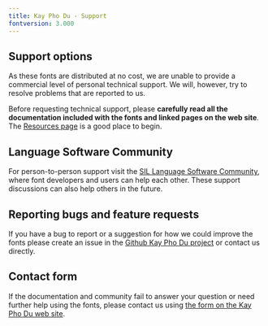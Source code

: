 ```yaml
---
title: Kay Pho Du - Support
fontversion: 3.000
---
```


## Support options

As these fonts are distributed at no cost, we are unable to provide a commercial level of personal technical support. We will, however, try to resolve problems that are reported to us.

Before requesting technical support, please **carefully read all the documentation included with the fonts and linked pages on the web site**. The [Resources page](resources.md) is a good place to begin.

## Language Software Community

For person-to-person support visit the [SIL Language Software Community](https://community.software.sil.org/c/silfonts), where font developers and users can help each other. These support discussions can also help others in the future.

## Reporting bugs and feature requests

If you have a bug to report or a suggestion for how we could improve the fonts please create an issue in the [Github Kay Pho Du project](https://github.com/silnrsi/font-kayphodu/issues) or contact us directly.

## Contact form

If the documentation and community fail to answer your question or need further help using the fonts, please contact us using [the form on the Kay Pho Du web site](https://software.sil.org/kayphodu/).


